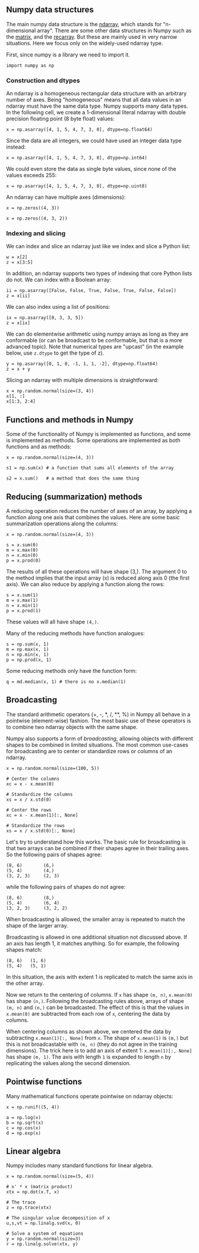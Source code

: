 ## Numpy data structures

The main numpy data structure is the
[ndarray](https://docs.scipy.org/doc/numpy/reference/generated/numpy.ndarray.html),
which stands for "n-dimensional array".  There are some other data
structures in Numpy such as the
[matrix](https://docs.scipy.org/doc/numpy/reference/generated/numpy.matrix.html),
and the
[recarray](https://docs.scipy.org/doc/numpy/reference/generated/numpy.recarray.html).
But these are mainly used in very narrow situations.  Here we focus
only on the widely-used ndarray type.

First, since numpy is a library we need to import it.

```
import numpy as np
```

### Construction and dtypes

An ndarray is a homogeneous rectangular data structure with an
arbitrary number of axes. Being "homogeneous" means that all data
values in an ndarray must have the same data type. Numpy supports many
data types. In the following cell, we create a 1-dimensional literal
ndarray with double precision floating point (8 byte float) values:

```
x = np.asarray([4, 1, 5, 4, 7, 3, 0], dtype=np.float64)
```

Since the data are all integers, we could have used an integer data type instead:

```
x = np.asarray([4, 1, 5, 4, 7, 3, 0], dtype=np.int64)
```

We could even store the data as single byte values, since none of the
values exceeds 255:

```
x = np.asarray([4, 1, 5, 4, 7, 3, 0], dtype=np.uint8)
```

An ndarray can have multiple axes (dimensions):

```
x = np.zeros((4, 3))
```

```
x = np.zeros((4, 3, 2))
```

### Indexing and slicing

We can index and slice an ndarray just like we index and slice a
Python list:

```
w = x[2]
z = x[3:5]
```

In addition, an ndarray supports two types of indexing that core
Python lists do not. We can index with a Boolean array:

```
ii = np.asarray([False, False, True, False, True, False, False])
z = x[ii]
```

We can also index using a list of positions:

```
ix = np.asarray([0, 3, 3, 5])
z = x[ix]
```

We can do elementwise arithmetic using numpy arrays as long as they
are conformable (or can be broadcast to be conformable, but that is a
more advanced topic). Note that numerical types are "upcast" (in the
example below, use `z.dtype` to get the type of z).

```
y = np.asarray([0, 1, 0, -1, 1, 1, -2], dtype=np.float64)
z = x + y
```

Slicing an ndarray with multiple dimensions is straightforward:

```
x = np.random.normal(size=(3, 4))
x[1, :]
x[1:3, 2:4]
```

## Functions and methods in Numpy

Some of the functionality of Numpy is implemented as functions, and
some is implemented as methods.  Some operations are implemented as
both functions and as methods:

```
x = np.random.normal(size=(4, 3))

s1 = np.sum(x) # a function that sums all elements of the array

s2 = x.sum()   # a method that does the same thing
```

## Reducing (summarization) methods

A reducing operation reduces the number of axes of an array, by
applying a function along one axis that combines the values. Here are
some basic summarization operations along the columns:

```
x = np.random.normal(size=(4, 3))

s = x.sum(0)
m = x.max(0)
n = x.min(0)
p = x.prod(0)
```

The results of all these operations will have shape (3,).  The
argument 0 to the method implies that the input array (x) is reduced
along axis 0 (the first axis).  We can also reduce by applying a
function along the rows:

```
s = x.sum(1)
m = x.max(1)
n = x.min(1)
p = x.prod(1)
```

These values will all have shape `(4,)`.

Many of the reducing methods have function analogues:

```
s = np.sum(x, 1)
m = np.max(x, 1)
n = np.min(x, 1)
p = np.prod(x, 1)
```

Some reducing methods only have the function form:

```
q = md.median(x, 1) # there is no x.median(1)
```

## Broadcasting

The standard arithmetic operators (+, -, *, /, **, %) in Numpy all
behave in a pointwise (element-wise) fashion.  The most basic use of
these operators is to combine two ndarray objects with the same shape.

Numpy also supports a form of *broadcasting*, allowing objects with
different shapes to be combined in limited situations.  The most
common use-cases for broadcasting are to center or standardize rows or
columns of an ndarray.

```
x = np.random.normal(size=(100, 5))

# Center the columns
xc = x - x.mean(0)

# Standardize the columns
xs = x / x.std(0)

# Center the rows
xc = x - x.mean(1)[:, None]

# Standardize the rows
xs = x / x.std(0)[:, None]
```

Let's try to understand how this works.  The basic rule for
broadcasting is that two arrays can be combined if their shapes agree
in their trailing axes.  So the following pairs of shapes agree:

```
(8, 6)        (6,)
(5, 4)        (4,)
(3, 2, 3)     (2, 3)
```

while the following pairs of shapes do not agree:

```
(8, 6)        (8,)
(5, 4)        (6, 4)
(3, 2, 3)     (3, 2, 2)
```

When broadcasting is allowed, the smaller array is repeated to match
the shape of the larger array.

Broadcasting is allowed in one additional situation not discussed
above.  If an axis has length 1, it matches anything.  So for example,
the following shapes match:

```
(8, 6)   (1, 6)
(5, 4)   (5, 1)
```

In this situation, the axis with extent 1 is replicated to match the
same axis in the other array.

Now we return to the centering of columns.  If `x` has shape `(m, n)`,
`x.mean(0)` has shape `(n,)`.  Following the broadcasting rules above,
arrays of shape `(m, n)` and `(n,)` can be broadcasted.  The effect of
this is that the values in `x.mean(0)` are subtracted from each row of
`x`, centering the data by columns.

When centering columns as shown above, we centered the data by
subtracting `x.mean(1)[:, None]` from `x`.  The shape of `x.mean(1)`
is `(m,)` but this is not broadcastable with `(m, n)` (they do not
agree in the training dimensions).  The trick here is to add an axis
of extent 1: `x.mean(1)[:, None]` has shape `(m, 1)`.  The axis with
length `1` is expanded to length `n` by replicating the values along
the second dimension.

## Pointwise functions

Many mathematical functions operate pointwise on ndarray objects:

```
x = np.runif((5, 4))

a = np.log(x)
b = np.sqrt(x)
c = np.cos(x)
d = np.exp(x)
```

## Linear algebra

Numpy includes many standard functions for linear algebra.

```
x = np.random.normal(size=(5, 4))

# x' * x (matrix product)
xtx = np.dot(x.T, x)

# The trace
z = np.trace(xtx)

# The singular value decomposition of x
u,s,vt = np.linalg.svd(x, 0)

# Solve a system of equations
y = np.random.normal(size=3)
r = np.linalg.solve(xtx, y)
```